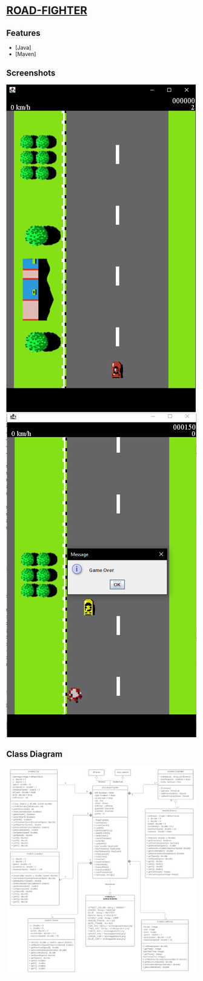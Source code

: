 # [ROAD-FIGHTER](https://github.com/danielm2402/road-fighter-java)


## Features
* [Java]
* [Maven]


## Screenshots

![IMG1](./src/images/1.png)
![IMG2](./src/images/2.png)

## Class Diagram

![ClassDiagram](./src/images/ClassDiagram.png)
